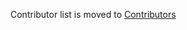 Contributor list is moved to [Contributors](https://github.com/pingcap/community/blob/master/contributors.md#tidb-contributors)
